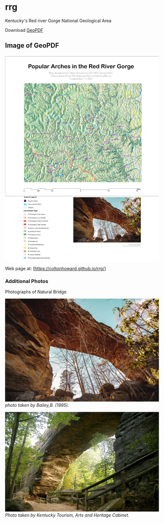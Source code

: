 # rrg

Kentucky's Red river Gorge National Geological Area

Download [GeoPDF](rrg-arches.pdf)

## Image of GeoPDF

![Image of GeoPDF](images/rrg.jpg)

Web page at: [https://coltonhoward.github.io/rrg/]

### Additional Photos

Photographs of Natural Bridge

![Image](images/NAturalBridge.jpg)   
*photo taken by Bailey,B. (1995).*

![Image](images/NaturalBridge2.jpg)   
*Photo taken by Kentucky Tourism, Arts and Heritage Cabinet.*

